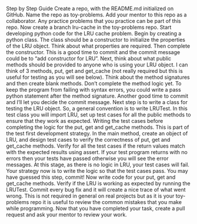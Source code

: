 Step by Step Guide
Create a repo, with the README.md initialized on GitHub. Name the repo as toy-problems. Add your mentor to this repo as a collaborator. Any practice problems that you practice can be part of this repo.
Now create a branch lru-cache in the toy-problems repo. Start developing python code for the LRU cache problem.
Begin by creating a python class. The class should be a constructor to initialize the properties of the LRU object. Think about what properties are required. Then complete the constructor.
This is a good time to commit and the commit message could be to “add constructor for LRU”.
Next, think about what public methods should be provided to anyone who is using your LRU object.
I can think of 3 methods, put, get and get_cache (not really required but this is useful for testing as you will see below).
Think about the method signatures and then create blank methods. Don’t complete the method logic yet.
To keep the program from failing with syntax errors, you could write a pass python statement after the method signature.
Another good time to commit and I’ll let you decide the commit message.
Next step is to write a class for testing the LRU object.
So, a general convention is to write LRUTest. In this test class you will import LRU, set up test cases for all the public methods to ensure that they work as expected.
Writing the test cases before completing the logic for the put, get and get_cache methods. This is part of the test first development strategy.
In the main method, create an object of LRU, and design test cases to verify the correctness of put, get and get_cache methods. Verify for all the test cases if the return values match with the expected results using assert.
If your test program returns with no errors then your tests have passed otherwise you will see the error messages.
At this stage, as there is no logic in LRU, your test cases will fail. Your strategy now is to write the logic so that the test cases pass.
You may have guessed this step, commit!
Now write code for your put, get and get_cache methods.
Verify if the LRU is working as expected by running the LRUTest.
Commit every bug fix and it will create a nice trace of what went wrong.
This is not required in general on real projects but as it is your toy-problems repo it is useful to review the common mistakes that you make while programming.
Now that you have completed your task, create a pull request and ask your mentor to review your work.